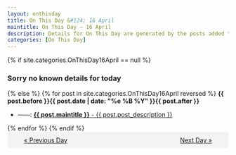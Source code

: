 ```yaml
---
layout: onthisday
title: On This Day &#124; 16 April
maintitle: On This Day — 16 April
description: Details for On This Day are generated by the posts added to the website so the content is subject to changes/updates over time.
categories: [On This Day]
---
```


{% if site.categories.OnThisDay16April == null %}
<h3>Sorry no known details for today</h3>
{% else %}
{% for post in site.categories.OnThisDay16April reversed %}
<strong>{{ post.before }}{{ post.date | date: "%e %B %Y" }}{{ post.after }}</strong>
<ul>
<li> ——: <a class="{{ post.class }}" href="{{ post.url }}"><strong>{{ post.maintitle }}</strong> - {{ post.post_description }}</a></li>
</ul>
{% endfor %}
{% endif %}

<div style="background-color: #f3f3f3; padding: 10px; border-radius: 5px; text-align: center; display: flex; justify-content: space-evenly;">
<a href="/onthisday/04/04-15">« Previous Day</a>
<span style="visibility:hidden;">[ Visit Leap Year February 29 ]</span>
<a href="/onthisday/04/04-17">Next Day »</a>
</div>

